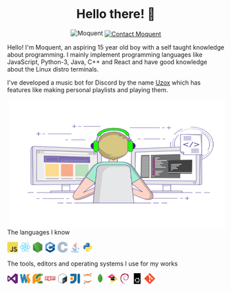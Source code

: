 <h1 align="center">Hello there! 👋</h1>

<p align="center"> <img src="https://github-readme-stats.vercel.app/api?username=Moquent&show_icons=true&theme=gotham" alt="Moquent" />


<a href="https://discord.gg/GtNTAr5EWR">
  <img align="center" alt="Contact Moquent" width="30px" src="https://raw.githubusercontent.com/peterthehan/peterthehan/master/assets/discord.svg" />
</a>

<br />

Hello! I'm Moquent, an aspiring 15 year old boy with a self taught knowledge about programming. I mainly implement programming languages like JavaScript, Python-3, Java, C++ and React and have good knowledge about the Linux distro terminals.

I've developed a music bot for Discord by the name [Uzox](http://uzox.tech/) which has features like making personal playlists and playing them.

  <img align="right" alt="GIF" src="https://github.com/Moquent/Moquent/blob/main/coding.gif?raw=true" width="500" height="300" />

The languages I know

<code><img height="25" src="https://raw.githubusercontent.com/devicons/devicon/master/icons/javascript/javascript-original.svg"></code>
<code><img height="25" src="https://raw.githubusercontent.com/devicons/devicon/master/icons/react/react-original.svg"></code>
<code><img height="25" src="https://raw.githubusercontent.com/devicons/devicon/master/icons/nodejs/nodejs-original.svg"></code>
<code><img height="25" src="https://raw.githubusercontent.com/devicons/devicon/master/icons/cplusplus/cplusplus-original.svg"></code>
<code><img height="25" src="https://raw.githubusercontent.com/devicons/devicon/master/icons/c/c-original.svg"></code>
<code><img height="25" src="https://raw.githubusercontent.com/devicons/devicon/master/icons/java/java-original.svg"></code>
<code><img height="25" src="https://raw.githubusercontent.com/devicons/devicon/master/icons/python/python-original.svg"></code>



The tools, editors and operating systems I use for my works

<code><img height="25" src="https://raw.githubusercontent.com/devicons/devicon/master/icons/visualstudio/visualstudio-plain.svg"></code>
<code><img height="25" src="https://raw.githubusercontent.com/devicons/devicon/master/icons/webstorm/webstorm-original.svg"></code>
<code><img height="25" src="https://raw.githubusercontent.com/devicons/devicon/master/icons/pycharm/pycharm-original.svg"></code>
<code><img height="25" src="https://raw.githubusercontent.com/devicons/devicon/master/icons/npm/npm-original-wordmark.svg"></code>
<code><img height="25" src="https://raw.githubusercontent.com/devicons/devicon/master/icons/bash/bash-original.svg"></code>
<code><img height="25" src="https://raw.githubusercontent.com/devicons/devicon/master/icons/intellij/intellij-original.svg"></code>
<code><img height="25" src="https://raw.githubusercontent.com/devicons/devicon/master/icons/jupyter/jupyter-original.svg"></code>
<code><img height="25" src="https://raw.githubusercontent.com/devicons/devicon/master/icons/mongodb/mongodb-original.svg"></code>
<code><img height="25" src="https://raw.githubusercontent.com/devicons/devicon/master/icons/jetbrains/jetbrains-original.svg"></code>
<code><img height="25" src="https://raw.githubusercontent.com/devicons/devicon/master/icons/debian/debian-original.svg"></code>
<code><img height="25" src="https://raw.githubusercontent.com/devicons/devicon/master/icons/ubuntu/ubuntu-plain.svg"></code>
<code><img height="25" src="https://raw.githubusercontent.com/devicons/devicon/master/icons/git/git-original.svg"></code>

